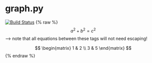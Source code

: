 # graph.py
<script type="text/javascript" async
  src="https://cdnjs.cloudflare.com/ajax/libs/mathjax/2.7.5/MathJax.js?config=TeX-MML-AM_CHTML">
</script>

[![Build Status](https://travis-ci.com/Unaimend/graph.py.svg?branch=master)](https://travis-ci.com/Unaimend/graph.py)
 {% raw %}
  $$a^2 + b^2 = c^2$$ --> note that all equations between these tags will not need escaping! 
  
  $$
  \begin{matrix}
  1 & 2 \\
  3 & 5
  \end{matrix}
  $$
 {% endraw %}
